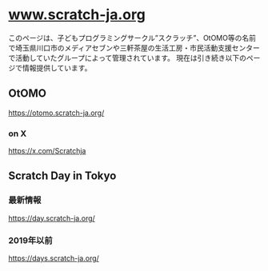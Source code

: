 # www.scratch-ja.org
このページは、子どもプログラミングサークル”スクラッチ”、OtOMO等の名前で埼玉県川口市のメディアセブンや三軒茶屋の生活工房・市民活動支援センターで活動していたグループによって管理されています。
現在は引き続き以下のページで情報提供しています。

## OtOMO

https://otomo.scratch-ja.org/

### on X

https://x.com/Scratchja


## Scratch Day in Tokyo
### 最新情報

https://day.scratch-ja.org/

### 2019年以前

https://days.scratch-ja.org/


